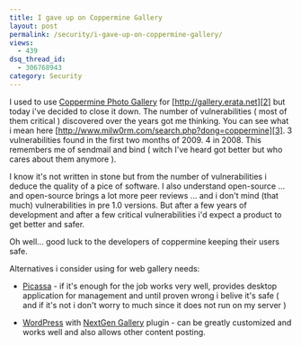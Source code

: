 ```yaml
---
title: I gave up on Coppermine Gallery
layout: post
permalink: /security/i-gave-up-on-coppermine-gallery/
views:
  - 439
dsq_thread_id:
  - 306768943
category: Security
---
```

I used to use [Coppermine Photo Gallery][1] for [http://gallery.erata.net][2] but today i've decided to close it down. The number of vulnerabilities ( most of them critical ) discovered over the years got me thinking. You can see what i mean here [http://www.milw0rm.com/search.php?dong=coppermine][3]. 3 vulnerabilities found in the first two months of 2009.  4 in 2008. This remembers me of sendmail and bind ( witch I've heard got better but who cares about them anymore ).

I know it's not written in stone but from the number of vulnerabilities i deduce the quality of a pice of software. I also understand open-source ... and open-source brings a lot more peer reviews ... and i don't mind (that much) vulnerabilities in pre 1.0 versions. But after a few years of development and after a few critical vulnerabilities i'd expect a product to get better and safer.

Oh well... good luck to the developers of coppermine keeping their users safe.

Alternatives i consider using for web gallery needs:

- [Picassa][4] - if it's enough for the job works very well, provides desktop application for management and until proven wrong i belive it's safe ( and if it's not i don't worry to much since it does not run on my server )

- [WordPress][5] with [NextGen Gallery][6] plugin - can be greatly customized and works well and also allows other content posting.

 [1]: http://coppermine-gallery.net/ "Coppermine Gallery"
 [2]: http://gallery.erata.net "Erata.NET Photo Gallery "
 [3]: http://www.milw0rm.com/search.php?dong=coppermine "Exploits List"
 [4]: http://picasaweb.google.com/ "Picassa"
 [5]: http://wordpress.org "Wordpress"
 [6]: http://alexrabe.boelinger.com/wordpress-plugins/nextgen-gallery/ "NextGen Gallery "
